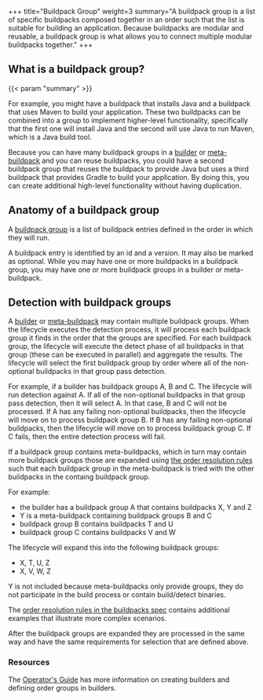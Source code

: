 +++
title="Buildpack Group"
weight=3
summary="A buildpack group is a list of specific buildpacks composed together in an order such that the list is suitable for building an application. Because buildpacks are modular and reusable, a buildpack group is what allows you to connect multiple modular buildpacks together."
+++

## What is a buildpack group?

{{< param "summary" >}}

For example, you might have a buildpack that installs Java and a buildpack that uses Maven to build your application. These two buildpacks can be combined into a group to implement higher-level functionality, specifically that the first one will install Java and the second will use Java to run Maven, which is a Java build tool.

Because you can have many buildpack groups in a [builder][builder] or [meta-buildpack][meta-buildpack] and you can reuse buildpacks, you could have a second buildpack group that reuses the buildpack to provide Java but uses a third buildpack that provides Gradle to build your application. By doing this, you can create additional high-level functionality without having duplication.

## Anatomy of a buildpack group

A [buildpack group][buildpack-group] is a list of buildpack entries defined in the order in which they will run.

A buildpack entry is identified by an id and a version. It may also be marked as optional. While you may have one or more buildpacks in a buildpack group, you may have one or more buildpack groups in a builder or meta-buildpack.

## Detection with buildpack groups

A [builder][builder] or [meta-buildpack][meta-buildpack] may contain multiple buildpack groups. When the lifecycle executes the detection process, it will process each buildpack group it finds in the order that the groups are specified. For each buildpack group, the lifecycle will execute the detect phase of all buildpacks in that group (these can be executed in parallel) and aggregate the results. The lifecycle will select the first buildpack group by order where all of the non-optional buildpacks in that group pass detection.

For example, if a builder has buildpack groups A, B and C. The lifecycle will run detection against A. If all of the non-optional buildpacks in that group pass detection, then it will select A. In that case, B and C will not be processed. If A has any failing non-optional buildpacks, then the lifecycle will move on to process buildpack group B. If B has any failing non-optional buildpacks, then the lifecycle will move on to process buildpack group C. If C fails, then the entire detection process will fail.

If a buildpack group contains meta-buildpacks, which in turn may contain more buildpack groups those are expanded using [the order resolution rules][order-resolution] such that each buildpack group in the meta-buildpack is tried with the other buildpacks in the containg buildpack group.

For example:

- the builder has a buildpack group A that contains buildpacks X, Y and Z
- Y is a meta-buildpack containing buildpack groups B and C
- buildpack group B contains buildpacks T and U
- buildpack group C contains buildpacks V and W

The lifecycle will expand this into the following buildpack groups:

- X, T, U, Z
- X, V, W, Z

Y is not included because meta-buildpacks only provide groups, they do not participate in the build process or contain build/detect binaries.

The [order resolution rules in the buildpacks spec][order-resolution] contains additional examples that illustrate more complex scenarios.

After the buildpack groups are expanded they are processed in the same way and have the same requirements for selection that are defined above.

### Resources

The [Operator's Guide][operator-guide] has more information on creating builders and defining order groups in builders.

[buildpack-group]: /docs/reference/config/builder-config/#order-_list-required_
[order-resolution]: https://github.com/buildpacks/spec/blob/main/buildpack.md#order-resolution
[operator-guide]: /docs/operator-guide/
[builder]: /docs/concepts/components/builder/
[meta-buildpack]: /docs/concepts/components/buildpack/#meta-buildpack
